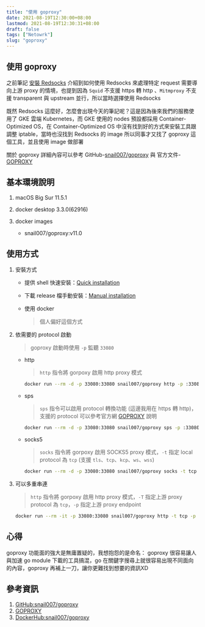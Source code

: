 ```yaml
---
title: "使用 goproxy"
date: 2021-08-19T12:30:00+08:00
lastmod: 2021-08-19T12:30:31+08:00
draft: false
tags: ["Netowrk"]
slug: "goproxy"
---
```


## 使用 goproxy

之前筆記 [安裝 Redsocks](/redsocks) 介紹到如何使用 Redsocks 來處理特定 request 需要導向上游 proxy 的情境，也提到因為 `Squid` 不支援 https 轉 http 、`Mitmproxy` 不支援 transparent 與 upstream 並行，所以當時選擇使用 Redsocks

既然 Redsocks 這麼好，怎麼會出現今天的筆記呢？這是因為後來我們的服務使用了 GKE 雲端 Kubernetes，而 GKE 使用的 nodes 預設都採用 Container-Optimized OS，在 Container-Optimized OS 中沒有找到好的方式來安裝工具跟調整 iptable，當時也沒找到 Redsocks 的 image 所以同事才又找了 goproxy 這個工具，並且使用 image 做部署

關於 goproxy 詳細內容可以參考 GitHub-[snail007/goproxy](https://github.com/snail007/goproxy)
與 官方文件-[GOPROXY](https://snail007.github.io/goproxy/manual/zh/)

## 基本環境說明

1. macOS Big Sur 11.5.1
2. docker desktop 3.3.0(62916)
3. docker images

    - snail007/goproxy:v11.0

## 使用方式

1. 安裝方式
    - 提供 shell 快速安裝：[Quick installation](https://github.com/snail007/goproxy#quick-installation)
    - 下載 release 檔手動安裝：[Manual installation](https://github.com/snail007/goproxy#manual-installation)
    - 使用 docker

        > 個人偏好這個方式

2. 依需要的 protocol 啟動

    > goproxy 啟動時使用 `-p` 監聽 `33080`

    - http

        > `http` 指令將 gorpoxy 啟用 http proxy 模式

        ```bash
        docker run --rm -d -p 33080:33080 snail007/goproxy http -p :33080
        ```

    - sps

        >  `sps` 指令可以啟用 protocol 轉換功能 (這邊我用在 https 轉 http)，支援的 protocol 可以參考官方網 [GOPROXY](https://snail007.github.io/goproxy/manual/zh/) 說明

        ```bash
        docker run --rm -d -p 33080:33080 snail007/goproxy sps -p :33080
        ```

    - socks5

        > `socks` 指令將 gorpoxy 啟用 SOCKS5 proxy 模式，`-t` 指定 local protocol 為 `tcp` (支援 `tls`、`tcp`、`kcp`、`ws`、`wss`)

        ```bash
        docker run --rm -d -p 33080:33080 snail007/goproxy socks -t tcp -p :33080
        ```

3. 可以多重串連

    > `http` 指令將 gorpoxy 啟用 http proxy 模式，`-T` 指定上游 proxy protocol 為 `tcp`，`-p` 指定上游 proxy endpoint

    ```bash
    docker run --rm -it -p 33080:33080 snail007/goproxy http -t tcp -p :33080 -T tcp -P "22.22.22.22:8080"
    ```

## 心得

goproxy 功能面的強大是無庸置疑的，我想抱怨的是命名： goproxy 很容易讓人與加速 go module 下載的工具搞混，go 在關鍵字搜尋上就很容易出現不同面向的內容，goproxy 再補上一刀，讓你更難找到想要的資訊XD

## 參考資訊

1. [GitHub:snail007/goproxy](https://github.com/snail007/goproxy)
2. [GOPROXY](https://snail007.github.io/goproxy/manual/zh/)
3. [DockerHub:snail007/goproxy](https://hub.docker.com/r/snail007/goproxy)
